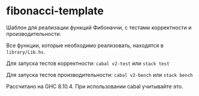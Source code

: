 # fibonacci-template

Шаблон для реализации функций Фибоначчи, с тестами корректности и производительности.

Все функции, которые необходимо реализовать, находятся в `library/Lib.hs`.

Для запуска тестов корректности: `cabal v2-test` или `stack test`

Для запуска тестов производительности: `cabal v2-bench` или `stack bench`

Рассчитано на GHC 8.10.4. При использовании cabal учитывайте это.

